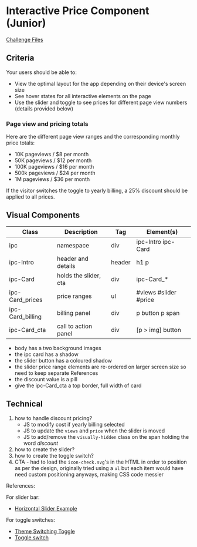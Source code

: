 # Interactive Price Component (Junior)

[Challenge Files](https://www.frontendmentor.io/challenges/interactive-pricing-component-t0m8PIyY8)

## Criteria

Your users should be able to:

- View the optimal layout for the app depending on their device's screen size
- See hover states for all interactive elements on the page
- Use the slider and toggle to see prices for different page view numbers
  (details provided below)

### Page view and pricing totals

Here are the different page view ranges and the corresponding monthly price
totals:

- 10K pageviews / $8 per month
- 50K pageviews / $12 per month
- 100K pageviews / $16 per month
- 500k pageviews / $24 per month
- 1M pageviews / $36 per month

If the visitor switches the toggle to yearly billing, a 25% discount should be
applied to all prices.

## Visual Components

| Class            | Description           | Tag    | Element(s)            |
| ---------------- | --------------------- | ------ | --------------------- |
| ipc              | namespace             | div    | ipc-Intro ipc-Card    |
| ipc-Intro        | header and details    | header | h1 p                  |
| ipc-Card         | holds the slider, cta | div    | ipc-Card\_\*          |
| ipc-Card_prices  | price ranges          | ul     | #views #slider #price |
| ipc-Card_billing | billing panel         | div    | p button p span       |
| ipc-Card_cta     | call to action panel  | div    | [p > img] button      |

- body has a two background images
- the ipc card has a shadow
- the slider button has a coloured shadow
- the slider price range elements are re-ordered on larger screen size so need
  to keep separate References
- the discount value is a pill
- give the ipc-Card_cta a top border, full width of card

## Technical

1. how to handle discount pricing?
   - JS to modify cost if yearly billing selected
   - JS to update the `views` and `price` when the slider is moved
   - JS to add/remove the `visually-hidden` class on the span holding the word
     _discount_
1. how to create the slider?
1. how to create the toggle switch?
1. CTA - had to load the `icon-check.svg`'s in the HTML in order to position as
   per the design, originally tried using a `ul` but each item would have need
   custom positioning anyways, making CSS code messier

References:

For slider bar:

- [Horizontal Slider Example](https://www.w3.org/TR/wai-aria-practices-1.1/examples/slider/slider-1.html)

For toggle switches:

- [Theme Switching Toggle](https://codepen.io/SaraSoueidan/pen/jpBbrq)
- [Toggle switch](https://piccalil.li/tutorial/solution-002-toggle-switch)
